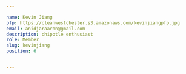 ```yaml
---

name: Kevin Jiang
pfp: https://cleanwestchester.s3.amazonaws.com/kevinjiangpfp.jpg
email: anidjaraaron@gmail.com
description: chipotle enthusiast
role: Member
slug: kevinjiang
position: 6


---
```


